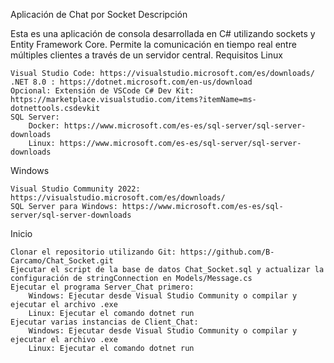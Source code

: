 Aplicación de Chat por Socket
Descripción

Esta es una aplicación de consola desarrollada en C# utilizando sockets y Entity Framework Core. Permite la comunicación en tiempo real entre múltiples clientes a través de un servidor central.
Requisitos
Linux

    Visual Studio Code: https://visualstudio.microsoft.com/es/downloads/
    .NET 8.0 : https://dotnet.microsoft.com/en-us/download
    Opcional: Extensión de VSCode C# Dev Kit: https://marketplace.visualstudio.com/items?itemName=ms-dotnettools.csdevkit
    SQL Server:
        Docker: https://www.microsoft.com/es-es/sql-server/sql-server-downloads
        Linux: https://www.microsoft.com/es-es/sql-server/sql-server-downloads

Windows

    Visual Studio Community 2022: https://visualstudio.microsoft.com/es/downloads/
    SQL Server para Windows: https://www.microsoft.com/es-es/sql-server/sql-server-downloads

Inicio

    Clonar el repositorio utilizando Git: https://github.com/B-Carcamo/Chat_Socket.git
    Ejecutar el script de la base de datos Chat_Socket.sql y actualizar la configuración de stringConnection en Models/Message.cs
    Ejecutar el programa Server_Chat primero:
        Windows: Ejecutar desde Visual Studio Community o compilar y ejecutar el archivo .exe
        Linux: Ejecutar el comando dotnet run
    Ejecutar varias instancias de Client_Chat:
        Windows: Ejecutar desde Visual Studio Community o compilar y ejecutar el archivo .exe
        Linux: Ejecutar el comando dotnet run

